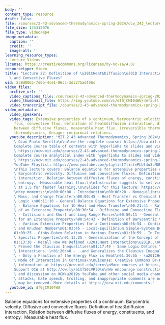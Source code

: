 ```yaml
---
body: ''
content_type: resource
draft: false
file: /courses/2-43-advanced-thermodynamics-spring-2024/ocw_243_lecture22_2024apr26_360p_16_9.mp4
file_size: 135312076
file_type: video/mp4
image_metadata:
  caption: ''
  credit: ''
  image-alt: ''
learning_resource_types:
- Lecture Videos
license: https://creativecommons.org/licenses/by-nc-sa/4.0/
resourcetype: Video
title: "Lecture 22: Definition of \u201CHeat&Diffusion\u201D Interaction; Diffusive\
  \ and Convective Fluxes"
uid: 258d8065-7d0b-4ce1-96cc-3d3275adf06c
video_files:
  archive_url: ''
  video_captions_file: /courses/2-43-advanced-thermodynamics-spring-2024/1Phl2hCqgjqGD4rbE_kdNag23OiPFhM1M_transcript.webvtt
  video_thumbnail_file: https://img.youtube.com/vi/df0jCMI04WU/default.jpg
  video_transcript_file: /courses/2-43-advanced-thermodynamics-spring-2024/1Phl2hCqgjqGD4rbE_kdNag23OiPFhM1M_transcript.pdf
video_metadata:
  video_speakers: ''
  video_tags: Extensive properties of a continuum, barycentric velocity, diffusive
    flux, convective flux, definition of heat&diffusion interaction, diffusion, relation
    between diffusive fluxes, measurable heat flux, irreversible thermodynamics, nonequilibrium
    thermodynamics, Onsager reciprocal relations.
  youtube_description: "MIT 2.43 Advanced Thermodynamics, Spring 2024\nInstructor:\
    \ Gian Paolo Beretta\n\nView the complete course: https://ocw.mit.edu/courses/2-43-advanced-thermodynamics-spring-2024/\n\
    Complete course table of contents with hyperlinks to slides and video timestamps:\
    \ https://ocw.mit.edu/courses/2-43-advanced-thermodynamics-spring-2024/resources/mit2_43_s24_toc_slides_pdf/\n\
    Complete course analytical index with hyperlinks to slides and video timestamps:\
    \ https://ocw.mit.edu/courses/2-43-advanced-thermodynamics-spring-2024/resources/mit2_43_s24_index_slides_pdf/\n\
    YouTube Playlist: https://www.youtube.com/playlist?list=PLUl4u3cNGP6309d0oJDiVo1CvxUQXJ2il\n\
    \nThis lecture covers: Balance equations for extensive properties of a continuum.\
    \ Barycentric velocity. Diffusive and convective fluxes. Definition of heat&diffusion\
    \ interaction. Relation between diffusive fluxes of energy, constituents, and\
    \ entropy.  Measurable heat flux.\n\nInstructor suggests to set viewing speed\
    \ at 1.5 for faster learning.\n\nSlides for this lecture: https://ocw.mit.edu/courses/2-43-advanced-thermodynamics-spring-2024/resources/mit2_43_s24_lec22_pdf/\n\
    \nKey moments:\n\n00:00:00 - Introduction\n00:00:20 - Nonequilibrium in Heat,\
    \ Mass, and Charge Transfer\n00:00:45 - Heat Transfer vs Chemical Kinetics: Parallel\
    \ Logic \n00:11:10 - General Balance Equations for Extensive Properties\n00:13:28\
    \ - Balance Equations for 1D Heat and Mass Transfer\n00:21:41 - Rate of Change\
    \ of an Extensive Property\n00:30:54 - Diffusive and Convective Fluxes\n00:42:46\
    \ - Collisions and Short and Long Range Forces\n00:50:11 - General Balance Equation\
    \ for an Extensive Property\n00:54:43 - Definition of Barycentric Velocity\n00:55:48\
    \ - Various Extensive Properties for a Continuum\n00:56:54 - Continuum Assumption\
    \ and Knudsen Number\n01:03:45 - Local-Equilibrium Simple-System Bulk-Flow Relation\n\
    01:09:25 - Gibbs-Duhem Relation in Various Forms\n01:10:59 - In Terms of Volume\
    \ Specific Properties\n01:13:25 - Generalization of the Concept of Heat Interaction\n\
    01:13:38 - Recall How We Defined \u201CHeat Interactions\u201D..\n01:15:54 - ..and\
    \ Proved the Clausius Inequalities\n01:17:49 - Same Logic Defines \u201CHeat&Diffusion\u201D\
    \ Interactions..\n01:20:48 - ..and Generalizes the Clausius Inequalities\n01:22:28\
    \ - Only a Fraction of the Energy Flux is Heat\n01:30:55 - \u201CHeat&Diffusion\u201D\
    \ Mode of Interaction in Continua\n\nLicense: Creative Commons BY-NC-SA\nMore\
    \ information at https://ocw.mit.edu/terms\nMore courses at https://ocw.mit.edu\n\
    Support OCW at http://ow.ly/a1If50zVRlQ\n\nWe encourage constructive comments\
    \ and discussion on OCW\u2019s YouTube and other social media channels. Personal\
    \ attacks, hate speech, trolling, and inappropriate comments are not allowed and\
    \ may be removed. More details at https://ocw.mit.edu/comments."
  youtube_id: df0jCMI04WU
---
```

Balance equations for extensive properties of a continuum. Barycentric velocity. Diffusive and convective fluxes. Definition of heat&diffusion interaction. Relation between diffusive fluxes of energy, constituents, and entropy.  Measurable heat flux.